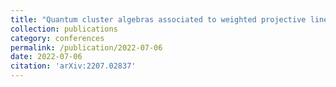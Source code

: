 ```yaml
---
title: "Quantum cluster algebras associated to weighted projective lines"
collection: publications
category: conferences
permalink: /publication/2022-07-06
date: 2022-07-06
citation: 'arXiv:2207.02837'
---
```

